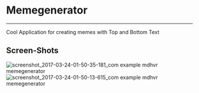 # Memegenerator
--------------

 Cool Application for creating memes with Top and Bottom Text
 
 Screen-Shots
--------------
 
 ![screenshot_2017-03-24-01-50-35-181_com example mdhvr memegenerator](https://cloud.githubusercontent.com/assets/22375731/24271554/9bbe20ac-103f-11e7-8604-37a514211031.png)
![screenshot_2017-03-24-01-50-13-615_com example mdhvr memegenerator](https://cloud.githubusercontent.com/assets/22375731/24271555/9bc2704e-103f-11e7-8eb3-6827d8da1c9d.png)


